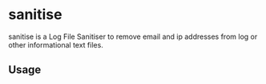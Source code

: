 # sanitise
sanitise is a Log File Sanitiser to remove email and ip addresses from log or other informational text files.

## Usage
